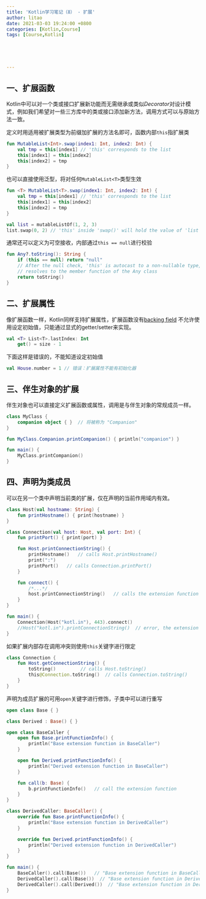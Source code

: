 ```yaml
---
title: 'Kotlin学习笔记（8） - 扩展'
author: litao
date: 2021-03-03 19:24:00 +0800
categories: [Kotlin,Course]
tags: [Course,Kotlin]





---
```


## 一、扩展函数

Kotlin中可以对一个类或接口扩展新功能而无需继承或类似*Decorator*对设计模式，例如我们希望对一些三方库中的类或接口添加新方法，调用方式可以与原始方法一致。

定义时用适用被扩展类型为前缀加扩展的方法名即可，函数内部`this`指扩展类

```kotlin
fun MutableList<Int>.swap(index1: Int, index2: Int) {
    val tmp = this[index1] // 'this' corresponds to the list
    this[index1] = this[index2]
    this[index2] = tmp
}
```

也可以直接使用泛型，将对任何`MutableList<T>`类型生效

```kotlin
fun <T> MutableList<T>.swap(index1: Int, index2: Int) {
    val tmp = this[index1] // 'this' corresponds to the list
    this[index1] = this[index2]
    this[index2] = tmp
}

val list = mutableListOf(1, 2, 3)
list.swap(0, 2) // 'this' inside 'swap()' will hold the value of 'list'
```

通常还可以定义为可空接收，内部通过`this == null`进行校验

```kotlin
fun Any?.toString(): String {
    if (this == null) return "null"
    // After the null check, 'this' is autocast to a non-nullable type, so the toString() below
    // resolves to the member function of the Any class
    return toString()
}
```

## 二、扩展属性

像扩展函数一样，Kotlin同样支持扩展属性，扩展函数没有[backing field](https://kotlinlang.org/docs/properties.html#backing-fields) 不允许使用设定初始值，只能通过显式的getter/setter来实现。

```kotlin
val <T> List<T>.lastIndex: Int
    get() = size - 1
```

下面这样是错误的，不能知道设定初始值

```kotlin
val House.number = 1 // 错误：扩展属性不能有初始化器
```

## 三、伴生对象的扩展

伴生对象也可以直接定义扩展函数或属性，调用是与伴生对象的常规成员一样。

```kotlin
class MyClass {
    companion object { }  // 将被称为 "Companion"
}

fun MyClass.Companion.printCompanion() { println("companion") }

fun main() {
    MyClass.printCompanion()
}
```

## 四、声明为类成员

可以在另一个类中声明当前类的扩展，仅在声明的当前作用域内有效。

```kotlin
class Host(val hostname: String) {
    fun printHostname() { print(hostname) }
}

class Connection(val host: Host, val port: Int) {
    fun printPort() { print(port) }

    fun Host.printConnectionString() {
        printHostname()   // calls Host.printHostname()
        print(":")
        printPort()   // calls Connection.printPort()
    }

    fun connect() {
        /*...*/
        host.printConnectionString()   // calls the extension function
    }
}

fun main() {
    Connection(Host("kotl.in"), 443).connect()
    //Host("kotl.in").printConnectionString()  // error, the extension function is unavailable outside Connection
}
```

如果扩展内部存在调用冲突则使用`this`关键字进行限定

```kotlin
class Connection {
    fun Host.getConnectionString() {
        toString()         // calls Host.toString()
        this@Connection.toString()  // calls Connection.toString()
    }
}
```

声明为成员扩展的可用`open`关键字进行修饰，子类中可以进行重写

```kotlin
open class Base { }

class Derived : Base() { }

open class BaseCaller {
    open fun Base.printFunctionInfo() {
        println("Base extension function in BaseCaller")
    }

    open fun Derived.printFunctionInfo() {
        println("Derived extension function in BaseCaller")
    }

    fun call(b: Base) {
        b.printFunctionInfo()   // call the extension function
    }
}

class DerivedCaller: BaseCaller() {
    override fun Base.printFunctionInfo() {
        println("Base extension function in DerivedCaller")
    }

    override fun Derived.printFunctionInfo() {
        println("Derived extension function in DerivedCaller")
    }
}

fun main() {
    BaseCaller().call(Base())   // "Base extension function in BaseCaller"
    DerivedCaller().call(Base())  // "Base extension function in DerivedCaller" - dispatch receiver is resolved virtually
    DerivedCaller().call(Derived())  // "Base extension function in DerivedCaller" - extension receiver is resolved statically
}
```

